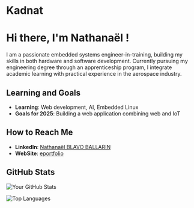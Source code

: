 # Kadnat

# Hi there, I'm Nathanaël !

I am a passionate embedded systems engineer-in-training, building my skills in both hardware and software development. Currently pursuing my engineering degree through an apprenticeship program, I integrate academic learning with practical experience in the aerospace industry.

## Learning and Goals

- **Learning**: Web development, AI, Embedded Linux
- **Goals for 2025**: Building a web application combining web and IoT

## How to Reach Me

- **LinkedIn**: [Nathanaël BLAVO BALLARIN](https://www.linkedin.com/in/nathanael-blavo-ballarin/)
- **WebSite**: [eportfolio](natbb.info)

## GitHub Stats

![Your GitHub Stats](https://github-readme-stats.vercel.app/api?username=Kadnat&show_icons=true&theme=dark)

![Top Languages](https://github-readme-stats.vercel.app/api/top-langs/?username=Kadnat&layout=compact&theme=dark)
